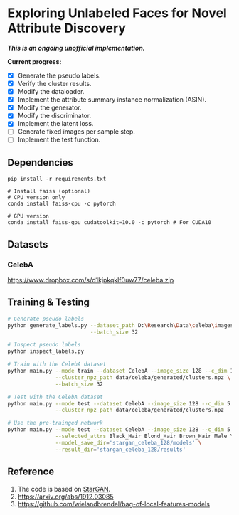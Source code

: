 # Exploring Unlabeled Faces for Novel Attribute Discovery

***This is an ongoing unofficial implementation.***

**Current progress:**
+ [x] Generate the pseudo labels.
+ [x] Verify the cluster results.
+ [x] Modify the dataloader.
+ [x] Implement the attribute summary instance normalization (ASIN).
+ [x] Modify the generator.
+ [x] Modify the discriminator.
+ [x] Implement the latent loss.
+ [ ] Generate fixed images per sample step.
+ [ ] Implement the test function.

## Dependencies
```shell script
pip install -r requirements.txt

# Install faiss (optional)
# CPU version only
conda install faiss-cpu -c pytorch

# GPU version
conda install faiss-gpu cudatoolkit=10.0 -c pytorch # For CUDA10

```

## Datasets
### CelebA
https://www.dropbox.com/s/d1kjpkqklf0uw77/celeba.zip

## Training & Testing
```sh
# Generate pseudo labels
python generate_labels.py --dataset_path D:\Research\Data\celeba\images \
                          --batch_size 32

# Inspect pseudo labels
python inspect_labels.py

# Train with the CelebA dataset
python main.py --mode train --dataset CelebA --image_size 128 --c_dim 100 \
               --cluster_npz_path data/celeba/generated/clusters.npz \
               --batch_size 32

# Test with the CelebA dataset
python main.py --mode test --dataset CelebA --image_size 128 --c_dim 5 \
               --cluster_npz_path data/celeba/generated/clusters.npz

# Use the pre-trainged network
python main.py --mode test --dataset CelebA --image_size 128 --c_dim 5 \
               --selected_attrs Black_Hair Blond_Hair Brown_Hair Male Young \
               --model_save_dir='stargan_celeba_128/models' \
               --result_dir='stargan_celeba_128/results'
```


## Reference
1. The code is based on [StarGAN](https://github.com/yunjey/StarGAN).
2. https://arxiv.org/abs/1912.03085
3. https://github.com/wielandbrendel/bag-of-local-features-models